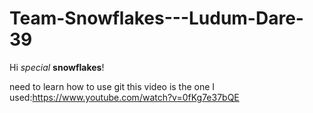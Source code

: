# Team-Snowflakes---Ludum-Dare-39

Hi *special* **snowflakes**!

need to learn how to use git this video is the one I used:https://www.youtube.com/watch?v=0fKg7e37bQE

